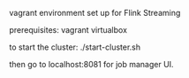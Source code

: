 vagrant environment set up for Flink Streaming

prerequisites:
vagrant
virtualbox

to start the cluster:
./start-cluster.sh

then go to localhost:8081 for job manager UI.
